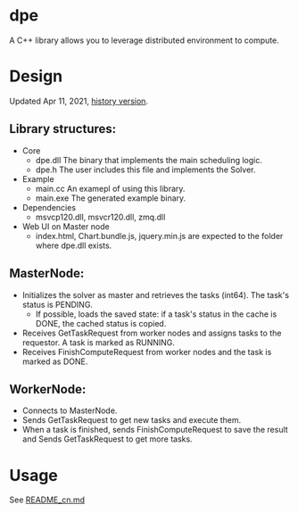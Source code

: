# dpe
A C++ library allows you to leverage distributed environment to compute.

# Design
Updated Apr 11, 2021, [history version](https://github.com/baihacker/dcfpe/blob/master/docs/design_diary.txt).

## Library structures:
* Core
  * dpe.dll The binary that implements the main scheduling logic.
  * dpe.h The user includes this file and implements the Solver.
* Example
  * main.cc An examepl of using this library.
  * main.exe The generated example binary.
* Dependencies
  * msvcp120.dll, msvcr120.dll, zmq.dll
* Web UI on Master node
  * index.html, Chart.bundle.js, jquery.min.js are expected to the folder where dpe.dll exists.

## MasterNode:
* Initializes the solver as master and retrieves the tasks (int64). The task's status is PENDING.
  * If possible, loads the saved state: if a task's status in the cache is DONE, the cached status is copied.
* Receives GetTaskRequest from worker nodes and assigns tasks to the requestor. A task is marked as RUNNING.
* Receives FinishComputeRequest from worker nodes and the task is marked as DONE.

## WorkerNode:
* Connects to MasterNode.
* Sends GetTaskRequest to get new tasks and execute them.
* When a task is finished, sends FinishComputeRequest to save the result and Sends GetTaskRequest to get more tasks.

# Usage
See [README_cn.md](https://github.com/baihacker/dcfpe/blob/master/src/dpe/README_cn.md)
